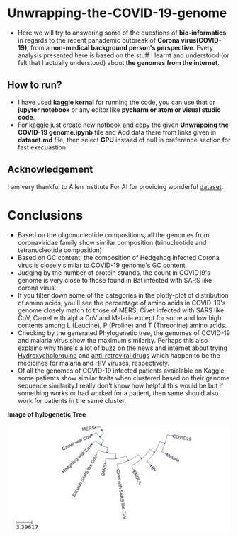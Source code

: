 # Unwrapping-the-COVID-19-genome

- Here we will try to answering some of the questions of **bio-informatics** in regards to the recent panademic outbreak of **Corona virus(COVID-19)**, from a **non-medical background person's perspective**. 
Every analysis presented here is based on the stuff I learnt and understood (or felt that I actually understood) about **the genomes from the internet**.

## How to run?
- I have used **kaggle kernal** for running the code, you can use that or **jupyter notebook** or any editor like **pycharm or atom or visual studio code**.
- For kaggle just create new notbook and copy the given **Unwrapping the COVID-19 genome.ipynb** file and Add data there from links given in **dataset.md** file, then select **GPU** instaed of null in preference section for fast execuastion.


## Acknowledgement
I am very thankful to Allen Institute For AI for providing wonderful [dataset](https://www.kaggle.com/allen-institute-for-ai/CORD-19-research-challenge).

# Conclusions

- Based on the oligonucleotide compositions, all the genomes from coronaviridae family show similar composition (trinucleotide and tetranucleotide composition)
- Based on GC content, the composition of Hedgehog infected Corona virus is closely similar to COVID-19 genome's GC content.
- Judging by the number of protein strands, the count in COVID19's genome is very close to those found in Bat infected with SARS like corona virus.
- If you filter down some of the categories in the plotly-plot of distribution of amino acids, you'll see the percentage of amino acids in COVID-19's genome closely match to those of MERS, Civet infected with SARS like CoV, Camel with alpha CoV and Malaria except for some and low high contents among L (Leucine), P (Proline) and T (Threonine) amino acids.
- Checking by the generated Phylogenetic tree, the genomes of COVID-19 and malaria virus show the maximum similarity. Perhaps this also explains why there's a lot of buzz on the news and internet about trying [Hydroxycholorquine](https://en.wikipedia.org/wiki/Hydroxychloroquine) and [anti-retroviral drugs](https://www.deccanherald.com/city/top-bengaluru-stories/coronavirus-hiv-anti-retroviral-drugs-to-be-used-for-covid-19-treatment-814534.html) which happen to be the medicines for malaria and HIV viruses, respectively.
- Of all the genomes of COVID-19 infected patients avaialable on Kaggle, some patients show similar traits when clustered based on their genome sequence similarity.I really don't know how helpful this would be but if something works or had worked for a patient, then same should also work for patients in the same cluster.

**Image of hylogenetic Tree**

![](image/output.png)
